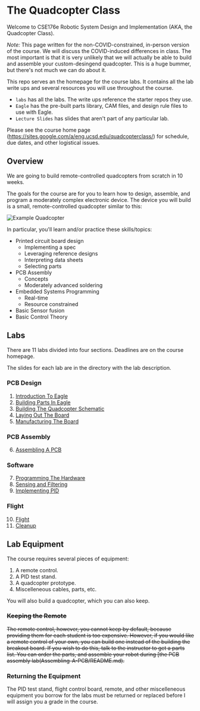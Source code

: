 # The Quadcopter Class

Welcome to CSE176e Robotic System Design and Implementation (AKA, the Quadcopter Class).

*Note:* This page written for the non-COVID-constrained, in-person version of the course.  We will discuss the COVID-induced differences in class.  The most important is that it is very unlikely that we will actually be able to build and assemble your custom-desingend quadcopter.  This is a huge bummer, but there's not much we can do about it.

This repo serves an the homepage for the course labs.  It contains all
the lab write ups and several resources you will use throughout the
course.

* `labs` has all the labs.  The write ups reference the starter repos they use.
* `Eagle` has the pre-built parts library, CAM files, and design rule files to use with Eagle.
* `Lecture Slides` has slides that aren't part of any particular lab.

Please see the course home page (https://sites.google.com/a/eng.ucsd.edu/quadcopterclass/) for schedule, due dates, and other logistical issues.


## Overview

We are going to build remote-controlled quadcopters from scratch in 10 weeks.  

The goals for the course are for you to learn how to design, assemble, and program a moderately complex electronic device.  The device you will build is a small, remote-controlled quadcopter similar to this: 

![Example Quadcopter](images/quad.jpg)

In particular, you'll learn and/or practice these skills/topics:

* Printed circuit board design
  * Implementing a spec
  * Leveraging reference designs
  * Interpreting data sheets 
  * Selecting parts
* PCB Assembly
  * Concepts
  * Moderately advanced soldering
* Embedded Systems Programming
  * Real-time
  * Resource constrained
* Basic Sensor fusion
* Basic Control Theory

## Labs 

There are 11 labs divided into four sections.  Deadlines are on the course homepage.

The slides for each lab are in the directory with the lab description.

### PCB Design

1. [Introduction To Eagle](https://github.com/NVSL/QuadClass-Resources/tree/master/labs/Introduction-To-Eagle)
2. [Building Parts In Eagle](https://github.com/NVSL/QuadClass-Resources/tree/master/labs/Building-Parts-In-Eagle)
3. [Building The Quadcopter Schematic](https://github.com/NVSL/QuadClass-Resources/tree/master/labs/Building-The-Quadcopter-Schematic)
4. [Laying Out The Board](https://github.com/NVSL/QuadClass-Resources/tree/master/labs/Laying-Out-The-Board)
5. [Manufacturing The Board](https://github.com/NVSL/QuadClass-Resources/tree/master/labs/Manufacturing-The-Board)

### PCB Assembly

6. [Assembling A PCB](https://github.com/NVSL/QuadClass-Resources/tree/master/labs/Assembling-A-PCB)

### Software

7. [Programming The Hardware](https://github.com/NVSL/QuadClass-Resources/tree/master/labs/Programming-The-Hardware)
8. [Sensing and Filtering](https://github.com/NVSL/QuadClass-Resources/tree/master/labs/Sensing-And-Filtering)
9. [Implementing PID](https://github.com/NVSL/QuadClass-Resources/tree/master/labs/Implementing-PID)

### Flight

10. [Flight](https://github.com/NVSL/QuadClass-Resources/tree/master/labs/Flight)
11. [Cleanup](https://github.com/NVSL/QuadClass-Resources/tree/master/labs/Cleanup)

## Lab Equipment

The course requires several pieces of equipment:

1. A remote control.
2. A PID test stand.
3. A quadcopter prototype.
4. Miscelleneous cables, parts, etc.

You will also build a quadcopter, which you can also keep.

### ~~Keeping the Remote~~

~~The remote control, however, you cannot keep by default, because providing them for each student is too expensive.  However, if you would like a remote control of your own, you can build one instead of the building the breakout board.  If you wish to do this, talk to the instructor to get a parts list.  You can order the parts, and assemble your robot during [the PCB assembly lab(Assembling-A-PCB/README.md).~~

### Returning the Equipment

The PID test stand, flight control board, remote, and other miscelleneous equipment you borrow for the labs must be returned or replaced before I will assign you a grade in the course.


